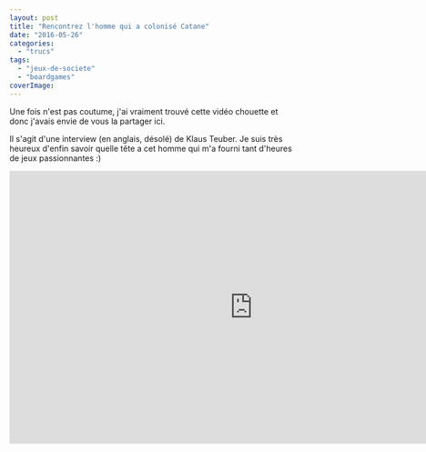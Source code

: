```yaml
---
layout: post
title: "Rencontrez l'homme qui a colonisé Catane"
date: "2016-05-26"
categories: 
  - "trucs"
tags: 
  - "jeux-de-societe"
  - "boardgames"
coverImage: 
---
```


Une fois n'est pas coutume, j'ai vraiment trouvé cette vidéo chouette et donc j'avais envie de vous la partager ici.

Il s'agit d'une interview (en anglais, désolé) de Klaus Teuber. Je suis très heureux d'enfin savoir quelle tête a cet homme qui m'a fourni tant d'heures de jeux passionnantes :)

<div class="center">
<iframe width="853" height="480" src="https://www.youtube.com/embed/niTSTcZkriA?rel=0" frameborder="0" allowfullscreen></iframe>
</div>
